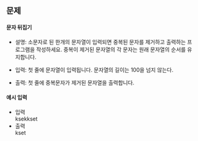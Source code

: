 ## 문제

#### 문자 뒤집기
- 설명: 소문자로 된 한개의 문자열이 입력되면 중복된 문자를 제거하고 출력하는 프로그램을 작성하세요. 중복이 제거된 문자열의 각 문자는 원래 문자열의 순서를 유지합니다.

- 입력: 첫 줄에 문자열이 입력됩니다. 문자열의 길이는 100을 넘지 않는다.

- 출력: 첫 줄에 중복문자가 제거된 문자열을 출력합니다.

#### 예시 입력
- 입력   
ksekkset
- 출력  
kset